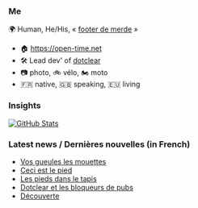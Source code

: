 ### Me

🌍 Human, He/His, « [footer de merde](https://open-time.net/post/2013/07/17/La-veritable-histoire-du-Footer-de-merde-) » 
* 🏠 https://open-time.net 
* 🛠️ Lead dev' of [dotclear](https://git.dotclear.org/dev/dotclear)
* 📷 photo, 🚲 vélo, 🏍️ moto 
* 🇫🇷 native, 🇬🇧 speaking, 🇪🇺 living

### Insights

[![GitHub Stats](https://github-readme-stats-sigma-five.vercel.app/api?username=franck-paul)](https://github.com/franck-paul)

### Latest news / Dernières nouvelles (in French)

<!-- BLOG-POST-LIST:START -->
- [Vos gueules les mouettes](https://open-time.net/post/2024/03/25/Vos-gueules-les-mouettes)
- [Ceci est le pied](https://open-time.net/post/2024/03/24/Ceci-est-le-pied)
- [Les pieds dans le tapis](https://open-time.net/post/2024/03/23/Les-pieds-dans-le-tapis)
- [Dotclear et les bloqueurs de pubs](https://open-time.net/post/2024/03/22/Dotclear-et-les-bloqueurs-de-pubs)
- [Découverte](https://open-time.net/post/2024/03/21/Decouverte)
<!-- BLOG-POST-LIST:END -->
